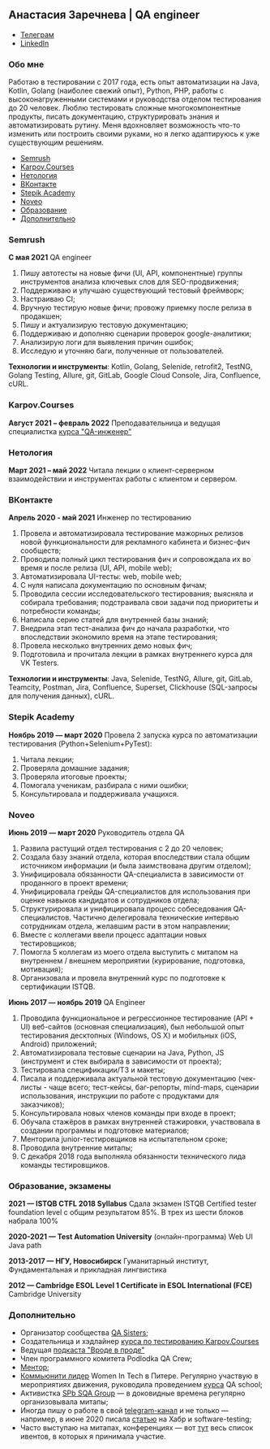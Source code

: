 ## Анастасия Заречнева | QA engineer

 - [Телеграм](https://t.me/aozherelyeva)
 - [LinkedIn](https://www.linkedin.com/in/aozherelyeva/)

###  Обо мне

Работаю в тестировании с 2017 года, есть опыт автоматизации на Java, Kotlin, Golang (наиболее свежий опыт), Python, PHP, работы с высоконагруженными системами и руководства отделом тестирования до 20 человек. Люблю тестировать сложные многокомпонентные продукты, писать документацию, структурировать знания и автоматизировать рутину. Меня вдохновляет возможность что-то изменить или построить своими руками, но я легко адаптируюсь к уже существующим решениям.

- [Semrush](#semrush)
- [Karpov.Courses](#karpovcourses)
- [Нетология](#нетология)
- [ВКонтакте](#вконтакте)
- [Stepik Academy](#stepik-academy)
- [Noveo](#noveo)
- [Образование](#образование-экзамены)
- [Дополнительно](#дополнительно)

### Semrush
**С мая 2021** QA engineer

1. Пишу автотесты на новые фичи (UI, API, компонентные) группы инструментов анализа ключевых слов для SEO-продвижения;
2. Поддерживаю и улучшаю существующий тестовый фреймворк;
3. Настраиваю CI;
4. Вручную тестирую новые фичи; провожу приемку после релиза в продакшен;
5. Пишу и актуализирую тестовую документацию;
6. Поддерживаю и дополняю сценарии проверок google-аналитики;
7. Анализирую логи для выявления причин ошибок;
8. Исследую и уточняю баги, полученные от пользователей.

**Технологии и инструменты**: Kotlin, Golang, Selenide, retrofit2, TestNG, Golang Testing, Allure, git, GitLab, Google Cloud Console, Jira, Confluence, cURL.

### Karpov.Courses
**Август 2021 – февраль 2022** Преподавательница и ведущая специалистка [курса "QA-инженер"](https://stepik.org/course/116387/promo)

### Нетология
**Март 2021 – май 2022** Читала лекции о клиент-серверном взаимодействии и инструментах работы с клиентом и сервером.

### ВКонтакте
**Апрель 2020 - май 2021** Инженер по тестированию
1. Провела и автоматизировала тестирование мажорных релизов новой функциональности для рекламного кабинета и бизнес-фич сообществ;
2. Проводила полный цикл тестирования фич и сопровождала их во время и после релиза (UI, API, mobile web);  
3. Автоматизировала UI-тесты: web, mobile web;  
4. С нуля написала документацию по основным фичам;  
5. Проводила сессии исследовательского тестирования; выясняла и собирала требования; подстраивала свои задачи под приоритеты и потребности команды;  
6. Написала серию статей для внутренней базы знаний;  
7. Внедрила этап тест-анализа фич до начала разработки, что впоследствии экономило время на этапе тестирования;  
8. Провела несколько внутренних демо новых фич;  
9. Подготовила и прочитала лекции в рамках внутреннего курса для VK Testers.  
  
**Технологии и инструменты**: Java, Selenide, TestNG, Allure, git, GitLab, Teamcity, Postman, Jira, Confluence, Superset, Clickhouse (SQL-запросы для получения данных), cURL.

### Stepik Academy
**Ноябрь 2019 — март 2020**
Провела 2 запуска курса по автоматизации тестирования (Python+Selenium+PyTest):  
1. Читала лекции;  
2. Проверяла домашние задания;  
3. Проверяла итоговые проекты;  
4. Помогала ученикам, разбирала с ними ошибки;  
5. Консультировала и поддерживала учащихся.

### Noveo
**Июнь  2019 — март  2020** Руководитель отдела QA
1. Развила растущий отдел тестирования с 2 до 20 человек;  
2. Создала базу знаний отдела, которая впоследствии стала общим источником информации (и была заимствована другим отделом);  
3. Унифицировала обязанности QA-специалиста в зависимости от проданного в проект времени;  
4. Унифицировала грейды QA-специалистов для использования при оценке навыков кандидатов и сотрудников отдела;  
5. Структурировала и унифицировала процесс собеседования QA-специалистов. Частично делегировала технические интервью сотрудникам отдела, желавшим расти в этом направлении;  
6. Вместе с коллегами ввели процесс адаптации новых тестировщиков;  
7. Помогла 5 коллегам из моего отдела выступить с митапом на внутреннем / внешнем мероприятии (курирование, подготовка, мотивация);  
8. Организовала и провела внутренний курс по подготовке к сертификации ISTQB.

**Июнь  2017 — ноябрь  2019** QA Engineer
1. Проводила функциональное и регрессионное тестирование (API + UI) веб-сайтов (основная специализация), был небольшой опыт тестирования десктопных (Windows, OS X) и мобильных (iOS, Android) приложений;  
2. Автоматизировала тестовые сценарии на Java, Python, JS (инструмент и стек выбирала в зависимости от проекта);  
3. Тестировала спецификации/ТЗ и макеты;  
4. Писала и поддерживала актуальной тестовую документацию (чек-листы - чаще всего; тест-кейсы, баг-репорты, mind-maps, сценарии использования, инструкции по работе с продуктами для заказчиков);
5. Консультировала новых членов команды при входе в проект;  
6. Обучала стажёров в рамках внутренней стажировки, участвовала в создании программы и подготовке материалов;  
7. Менторила junior-тестировщиков на испытательном сроке;  
7. Проводила внутренние митапы;  
9. С декабря 2018 года выполняла обязанности технического лида команды тестировщиков.


### Образование, экзамены
**2021 — ISTQB CTFL 2018 Syllabus**
Сдала экзамен ISTQB Certified tester foundation level с общим результатом 85%. В трех из шести блоков набрала 100%

**2020-2021 — Test Automation University** (онлайн-программа)
Web UI Java path

**2013-2017 — НГУ, Новосибирск**
Гуманитарный институт, Фундаментальная и прикладная лингвистика
  
**2012 — Cambridge ESOL Level 1 Certificate in ESOL International (FCE)**
Cambridge University

### Дополнительно

 - Организатор сообщества [QA Sisters](https://sites.google.com/view/qasisters);
 - Создательница и хэдлайнер [курса по тестированию Karpov.Courses](https://stepik.org/course/116387/promo)
 - Ведущая [подкаста "Вроде в проде"](https://soundcloud.com/vrode_v_prode)
 - Член программного комитета Podlodka QA Crew;
 - [Ментор](https://getmentor.dev/mentor/anastasiia-zarechneva-388);
 - [Коммьюнити лидер](http://women-in-tech.org/ru) Women In Tech в Питере. Регулярно участвую в мероприятиях движения, руководила проведением [курса](https://stepik.org/course/73926) QA school;
 - Активистка [SPb SQA Group](https://t.me/spbsqa) — в доковидные времена регулярно организовывала митапы;
 - Иногда пишу о работе в свой [telegram-канал](https://t.me/test_pass) и не только — например, в июне 2020 писала [статью](https://habr.com/ru/company/jugru/blog/506048/) на Хабр и software-testing;
 - Часто выступаю на митапах, конференциях — вот [тут](https://qanastasiya.netlify.app/events.html) весь список ивентов, в которых я принимала участие.
